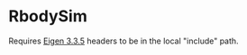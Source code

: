 # RbodySim

Requires [Eigen 3.3.5](http://eigen.tuxfamily.org/index.php) headers to be in the local "include" path.